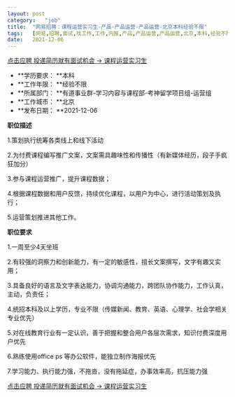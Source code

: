 ```yaml
---
layout:	post
category:	"job"
title:	"网易招聘：课程运营实习生-产品-产品运营-产品运营-北京本科经验不限"
tags:	[网易,招聘,面试,找工作,工作,内推,产品,产品运营,产品运营,北京,本科,经验不限]
date:	2021-12-06
---
```


[点击应聘 投递简历就有面试机会 ->  课程运营实习生](http://mobile.bole.netease.com/bole/boleDetail?id=10842&employeeId=346f03c3cda5f04c&key=all)



- **学历要求： **本科
- **工作年限： **经验不限
- **所属部门： **有道事业群-学习内容与课程部-考神留学项目组-运营组
- **工作城市： **北京
- **发布日期： **2021-12-06



**职位描述**

1.策划执行统筹各类线上和线下活动

2.为付费课程编写推广文案，文案需具趣味性和传播性（有新媒体经历，段子手疯狂加分）

3.参与课程运营推广，提升课程数据；

4.根据课程数据和用户反馈，持续优化课程，以用户为中心，进行活动策划及执行；

5.运营策划推进其他工作。



**职位要求**

1.一周至少4天坐班

2.有较强的洞察力和创新能力，有一定的敏感性，擅长文案撰写，文字有趣又实用；

3.具备良好的语言及文字表达能力，协调沟通能力，跨团队协作能力，工作认真，主动，负责任；

4.统招本科及以上学历，专业不限（传媒新闻、教育、英语、心理学、社会学相关专业优先）

5.对在线教育行业有一定认识，善于把握和整合用户各层次需求，知识付费深度用户优先

6.熟练使用office ps 等办公软件，能独立制作海报优先

7.学习能力、执行能力强，不拖沓，没有拖延症，办事效率高，抗压能力强



[点击应聘 投递简历就有面试机会 ->  课程运营实习生](http://mobile.bole.netease.com/bole/boleDetail?id=10842&employeeId=346f03c3cda5f04c&key=all)